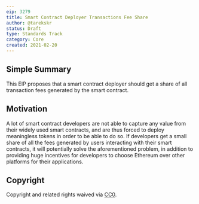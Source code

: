 ```yaml
---
eip: 3279
title: Smart Contract Deployer Transactions Fee Share
author: @tarekskr
status: Draft
type: Standards Track
category: Core
created: 2021-02-20
---
```


## Simple Summary
This EIP proposes that a smart contract deployer should get a share of all transaction fees generated by the smart contract.

## Motivation
A lot of smart contract developers are not able to capture any value from their widely used smart contracts, and are thus forced to deploy meaningless tokens in order to be able to do so. If developers get a small share of all the fees generated by users interacting with their smart contracts, it will potentially solve the aforementioned problem, in addition to providing huge incentives for developers to choose Ethereum over other platforms for their applications.

## Copyright
Copyright and related rights waived via [CC0](https://creativecommons.org/publicdomain/zero/1.0/).
